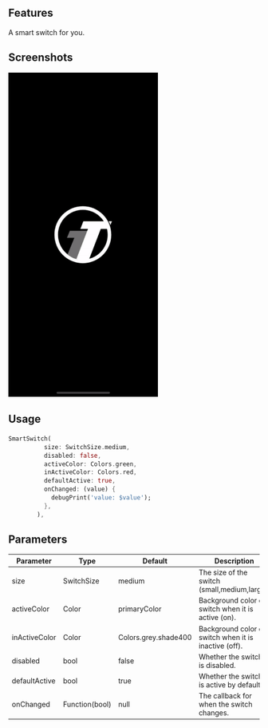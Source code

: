 <!-- 
This README describes the package. If you publish this package to pub.dev,
this README's contents appear on the landing page for your package.

For information about how to write a good package README, see the guide for
[writing package pages](https://dart.dev/guides/libraries/writing-package-pages). 

For general information about developing packages, see the Dart guide for
[creating packages](https://dart.dev/guides/libraries/create-library-packages)
and the Flutter guide for
[developing packages and plugins](https://flutter.dev/developing-packages). 
-->
## Features

A smart switch for you.

## Screenshots

[<img src="screenshots/smart_switch.gif" width="300"/>](smart_switch.gif)

<!-- [![screenshot](screenshots/smart_switch.gif)](screenshots/smart_switch.gif)  -->

## Usage

```dart
SmartSwitch(
          size: SwitchSize.medium,
          disabled: false,
          activeColor: Colors.green,
          inActiveColor: Colors.red,
          defaultActive: true,
          onChanged: (value) {
            debugPrint('value: $value');
          },
        ),
```

## Parameters



| Parameter     | Type           | Default              | Description                                           |
|---------------|----------------|----------------------|-------------------------------------------------------|
| size          | SwitchSize     | medium               | The size of the switch (small,medium,large).          |
| activeColor   | Color          | primaryColor         | Background color of switch when it is active (on).    |
| inActiveColor | Color          | Colors.grey.shade400 | Background color of switch when it is inactive (off). |
| disabled      | bool           | false                | Whether the switch is disabled.                       |
| defaultActive | bool           | true                 | Whether the switch is active by default.              |
| onChanged     | Function(bool) | null                 | The callback for when the switch changes.             |

